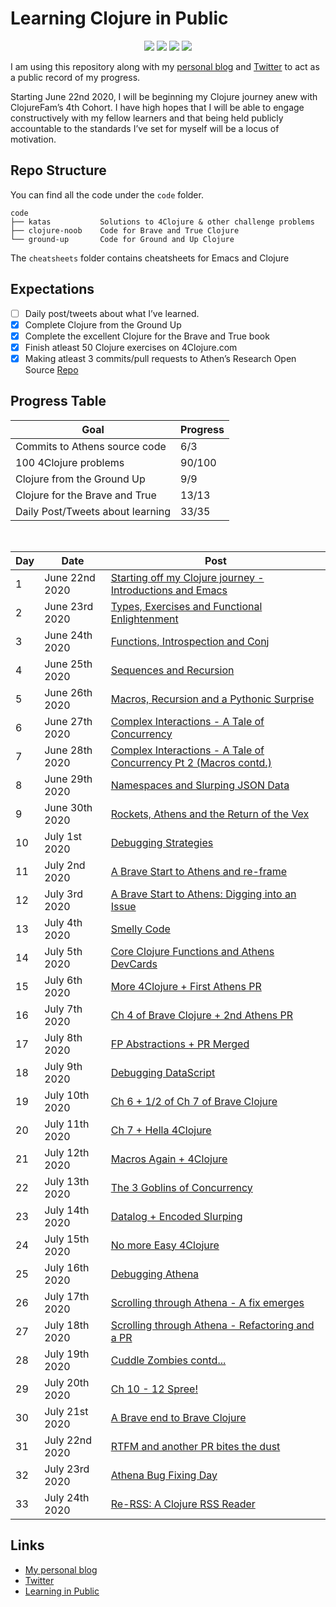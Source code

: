 # Learning Clojure in Public

<p align="center">
    <img src="https://img.shields.io/badge/4Clojure-90/156-blue?logo=clojure&style=flat" />
    <img src="https://img.shields.io/badge/Clojure%20from%20the%20Ground%20Up-9/9-green?logo=clojure&style=flat" />
    <img src="https://img.shields.io/badge/Clojure%20for%20the%20Brave%20and%20True-13/13-red?logo=clojure&style=flat" />
    <img src="https://img.shields.io/badge/Commits%20to%20Athens-3/3-red?logo=clojure&style=flat" />
</p>

I am using this repository along with my [personal blog](https://itsrainingmani.dev/learning) and [Twitter](https://twitter.com/itsrainingmani) to act as a public record of my progress.

Starting June 22nd 2020, I will be beginning my Clojure journey anew with ClojureFam’s 4th Cohort. I have high hopes that I will be able to engage constructively with my fellow learners and that being held publicly accountable to the standards I’ve set for myself will be a locus of motivation.

## Repo Structure

You can find all the code under the `code` folder.

```shell
code
├── katas           Solutions to 4Clojure & other challenge problems
├── clojure-noob    Code for Brave and True Clojure
└── ground-up       Code for Ground and Up Clojure
```

The `cheatsheets` folder contains cheatsheets for Emacs and Clojure

## Expectations

- [ ] Daily post/tweets about what I’ve learned.
- [x] Complete Clojure from the Ground Up
- [x] Complete the excellent Clojure for the Brave and True book
- [x] Finish atleast 50 Clojure exercises on 4Clojure.com
- [x] Making atleast 3 commits/pull requests to Athen’s Research Open Source [Repo](https://github.com/athensresearch/athens)

## Progress Table

| Goal                             | Progress |
| -------------------------------- | -------- |
| Commits to Athens source code    | 6/3      |
| 100 4Clojure problems            | 90/100   |
| Clojure from the Ground Up       | 9/9      |
| Clojure for the Brave and True   | 13/13    |
| Daily Post/Tweets about learning | 33/35    |

<br />

| Day | Date           | Post                                                                                       |
| --- | -------------- | ------------------------------------------------------------------------------------------ |
| 1   | June 22nd 2020 | [Starting off my Clojure journey - Introductions and Emacs](week1/june-22-2020.md)         |
| 2   | June 23rd 2020 | [Types, Exercises and Functional Enlightenment](week1/june-23-2020.md)                     |
| 3   | June 24th 2020 | [Functions, Introspection and Conj](week1/june-24-2020.md)                                 |
| 4   | June 25th 2020 | [Sequences and Recursion](week1/june-25-2020.md)                                           |
| 5   | June 26th 2020 | [Macros, Recursion and a Pythonic Surprise](week1/june-26-2020.md)                         |
| 6   | June 27th 2020 | [Complex Interactions - A Tale of Concurrency](week1/june-27-2020.md)                      |
| 7   | June 28th 2020 | [Complex Interactions - A Tale of Concurrency Pt 2 (Macros contd.)](week1/june-28-2020.md) |
| 8   | June 29th 2020 | [Namespaces and Slurping JSON Data](week2/june-29-2020.md)                                 |
| 9   | June 30th 2020 | [Rockets, Athens and the Return of the Vex](week2/june-30-2020.md)                         |
| 10  | July 1st 2020  | [Debugging Strategies](week2/july-01-2020.md)                                              |
| 11  | July 2nd 2020  | [A Brave Start to Athens and re-frame](week2/july-02-2020.md)                              |
| 12  | July 3rd 2020  | [A Brave Start to Athens: Digging into an Issue](week2/july-03-2020.md)                    |
| 13  | July 4th 2020  | [Smelly Code](week2/july-04-2020.md)                                                       |
| 14  | July 5th 2020  | [Core Clojure Functions and Athens DevCards](week2/july-05-2020.md)                        |
| 15  | July 6th 2020  | [More 4Clojure + First Athens PR](week3/july-06-2020.md)                                   |
| 16  | July 7th 2020  | [Ch 4 of Brave Clojure + 2nd Athens PR](week3/july-07-2020.md)                             |
| 17  | July 8th 2020  | [FP Abstractions + PR Merged](week3/july-08-2020.md)                                       |
| 18  | July 9th 2020  | [Debugging DataScript](week3/july-09-2020.md)                                              |
| 19  | July 10th 2020 | [Ch 6 + 1/2 of Ch 7 of Brave Clojure](week3/july-10-2020.md)                               |
| 20  | July 11th 2020 | [Ch 7 + Hella 4Clojure](week3/july-11-2020.md)                                             |
| 21  | July 12th 2020 | [Macros Again + 4Clojure](week3/july-12-2020.md)                                           |
| 22  | July 13th 2020 | [The 3 Goblins of Concurrency](week4/july-13-2020.md)                                      |
| 23  | July 14th 2020 | [Datalog + Encoded Slurping](week4/july-14-2020.md)                                        |
| 24  | July 15th 2020 | [No more Easy 4Clojure](week4/july-15-2020.md)                                             |
| 25  | July 16th 2020 | [Debugging Athena](week4/july-16-2020.md)                                                  |
| 26  | July 17th 2020 | [Scrolling through Athena - A fix emerges](week4/july-17-2020.md)                          |
| 27  | July 18th 2020 | [Scrolling through Athena - Refactoring and a PR](week4/july-18-2020.md)                   |
| 28  | July 19th 2020 | [Cuddle Zombies contd...](week4/july-19-2020.md)                                           |
| 29  | July 20th 2020 | [Ch 10 - 12 Spree!](week5/july-20-2020.md)                                                 |
| 30  | July 21st 2020 | [A Brave end to Brave Clojure](week5/july-21-2020.md)                                      |
| 31  | July 22nd 2020 | [RTFM and another PR bites the dust](week5/july-22-2020.md)                                |
| 32  | July 23rd 2020 | [Athena Bug Fixing Day](week5/july-23-2020.md)                                             |
| 33  | July 24th 2020 | [Re-RSS: A Clojure RSS Reader](week5/july-23-2020.md)                                      |

## Links

- [My personal blog](https://itsrainingmani.dev/blog)
- [Twitter](https://twitter.com/itsrainingmani)
- [Learning in Public](https://www.swyx.io/writing/learn-in-public/)
